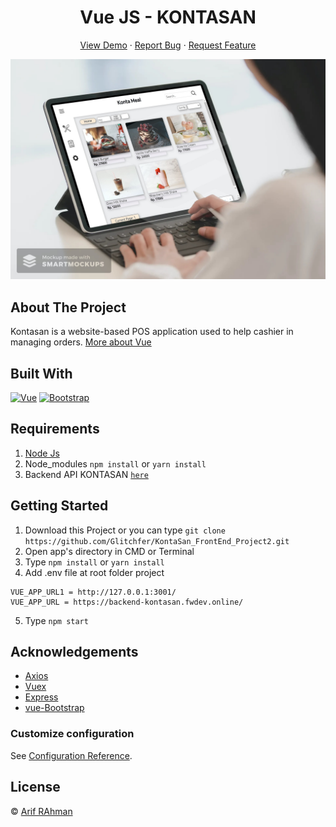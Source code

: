<h1 align='center'>Vue JS - KONTASAN</h1>
  <p align="center">
    <a href="https://kontasan.netlify.app/">View Demo</a>
    ·
    <a href="https://github.com/Glitchfer/KontaSan_FrontEnd_Project2/issues">Report Bug</a>
    ·
    <a href="https://github.com/Glitchfer/KontaSan_FrontEnd_Project2/issues">Request Feature</a>
  </p>

![Image Banner](https://raw.githubusercontent.com/Glitchfer/KontaSan_FrontEnd_Project2/master/Konta-cover.jpg)

## About The Project

Kontasan is a website-based POS application used to help cashier in managing orders. [More about Vue](https://vuejs.org/)

## Built With

[![Vue](https://img.shields.io/badge/Vue-v2.6.11-green)](https://github.com/vuejs/vue)
[![Bootstrap](https://img.shields.io/badge/Bootstrap-v4.5.x-blue)](https://github.com/bootstrap-vue/bootstrap-vue)

## Requirements

1. <a href="https://nodejs.org/en/download/">Node Js</a>
2. Node_modules `npm install` or `yarn install`
3. Backend API KONTASAN [`here`](https://github.com/Glitchfer/KontaSan_Backend_Project1)

## Getting Started

1. Download this Project or you can type `git clone https://github.com/Glitchfer/KontaSan_FrontEnd_Project2.git`
2. Open app's directory in CMD or Terminal
3. Type `npm install` or `yarn install`
4. Add .env file at root folder project

```
VUE_APP_URL1 = http://127.0.0.1:3001/
VUE_APP_URL = https://backend-kontasan.fwdev.online/

```

5. Type `npm start`

## Acknowledgements

- [Axios](https://www.npmjs.com/package/axios)
- [Vuex](https://vuex.vuejs.org/)
- [Express](https://www.npmjs.com/package/express)
- [vue-Bootstrap](https://bootstrap-vue.org/)

### Customize configuration

See [Configuration Reference](https://cli.vuejs.org/config/).

## License

© [Arif RAhman](https://github.com/Glitchfer)
